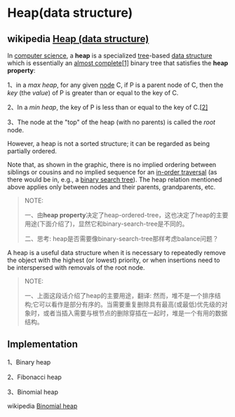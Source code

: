# Heap(data structure)



## wikipedia [Heap (data structure)](https://en.wikipedia.org/wiki/Heap_(data_structure)) 

In [computer science](https://en.wikipedia.org/wiki/Computer_science), a **heap** is a specialized [tree](https://en.wikipedia.org/wiki/Tree_(data_structure))-based [data structure](https://en.wikipedia.org/wiki/Data_structure) which is essentially an [almost complete](https://en.wikipedia.org/wiki/Binary_tree#Types_of_binary_trees)[[1\]](https://en.wikipedia.org/wiki/Heap_(data_structure)#cite_note-1) binary tree that satisfies the **heap property**: 

1、in a *max heap*, for any given [node](https://en.wikipedia.org/wiki/Node_(computer_science)) C, if P is a parent node of C, then the *key* (the *value*) of P is greater than or equal to the key of C. 

2、In a *min heap*, the key of P is less than or equal to the key of C.[[2\]](https://en.wikipedia.org/wiki/Heap_(data_structure)#cite_note-2) 

3、The node at the "top" of the heap (with no parents) is called the *root* node.



However, a heap is not a sorted structure; it can be regarded as being partially ordered. 

Note that, as shown in the graphic, there is no implied ordering between siblings or cousins and no implied sequence for an [in-order traversal](https://en.wikipedia.org/wiki/Inorder_traversal) (as there would be in, e.g., a [binary search tree](https://en.wikipedia.org/wiki/Binary_search_tree)). The heap relation mentioned above applies only between nodes and their parents, grandparents, etc. 

> NOTE:
>
> 一、由**heap property**决定了heap-ordered-tree，这也决定了heap的主要用途(下面介绍了)，显然它和binary-search-tree是不同的。
>
> 二、思考: heap是否需要像binary-search-tree那样考虑balance问题？

A heap is a useful data structure when it is necessary to repeatedly remove the object with the highest (or lowest) priority, or when insertions need to be interspersed with removals of the root node.

> NOTE:
>
> 一、上面这段话介绍了heap的主要用途，翻译: 然而，堆不是一个排序结构;它可以看作是部分有序的。当需要重复删除具有最高(或最低)优先级的对象时，或者当插入需要与根节点的删除穿插在一起时，堆是一个有用的数据结构。



## Implementation

1、Binary heap

2、Fibonacci heap

3、Binomial heap

wikipedia [Binomial heap](https://en.wikipedia.org/wiki/Binomial_heap)

